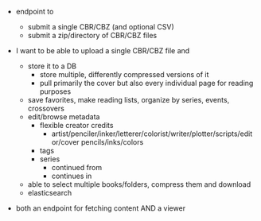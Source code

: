 - endpoint to
  - submit a single CBR/CBZ (and optional CSV)
  - submit a zip/directory of CBR/CBZ files
  

- I want to be able to upload a single CBR/CBZ file and
  - store it to a DB
    - store multiple, differently compressed versions of it
    - pull primarily the cover but also every individual page for reading purposes
  - save favorites, make reading lists, organize by series, events, crossovers
  - edit/browse metadata
    - flexible creator credits
      - artist/penciler/inker/letterer/colorist/writer/plotter/scripts/editor/cover pencils/inks/colors
    - tags
    - series
      - continued from
      - continues in
  - able to select multiple books/folders, compress them and download
  - elasticsearch

- both an endpoint for fetching content AND a viewer 